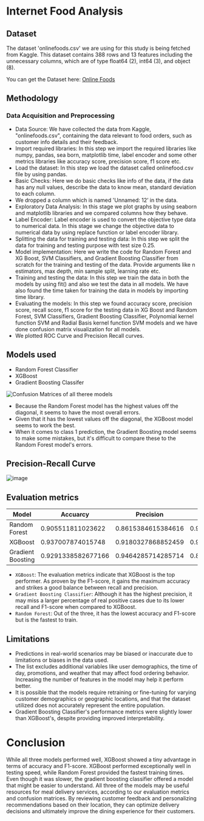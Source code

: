 # **Internet Food Analysis**

## **Dataset**
The dataset 'onlinefoods.csv' we are using for this study is being fetched from Kaggle. This dataset contains 388 rows and 13 features including the unnecessary columns, which are of type float64 (2), int64 (3), and object (8).

You can get the Dataset here: [Online Foods](https://www.kaggle.com/code/yinn94/food-visualization-classification-acc-0-91/input)

## **Methodology**
### Data Acquisition and Preprocessing
- Data Source: We have collected the data from Kaggle, "onlinefoods.csv", containing the data relevant to food orders, such as customer info details and their feedback.
- Import required libraries: In this step we import the required libraries like numpy, pandas, sea born, matplotlib time, label encoder and some other metrics libraries like accuracy score, precision score, f1 score etc.
- Load the dataset: In this step we load the dataset called onlinefood.csv file by using pandas.
- Basic Checks: Here we do basic checks like info of the data, if the data has any null values, describe the data to know mean, standard deviation to each column.
- We dropped a column which is named 'Unnamed: 12’ in the data.
- Exploratory Data Analysis: In this stage we plot graphs by using seaborn and matplotlib libraries and we compared columns how they behave.
- Label Encoder: Label encoder is used to convert the objective type data to numerical data. In this stage we change the objective data to numerical data by using replace function or label encoder library.
- Splitting the data for training and testing data: In this step we split the data for training and testing purpose with test size 0.25.
- Model implementation:  Here we write the code for Random Forest and XG Boost, SVM Classifiers, and Gradient Boosting Classifier from scratch for the training and testing of the data. Provide arguments like n estimators, max depth, min sample split, learning rate etc.
- Training and testing the data: In this step we train the data in both the models by using fit() and also we test the data in all models. We have also found the time taken for training the data in models by importing time library.
- Evaluating the models: In this step we found accuracy score, precision score, recall score, f1 score for the testing data in XG Boost and Random Forest, SVM Classifiers, Gradient Boosting Classifier, Polynomial kernel function SVM and Radial Basis kernel function SVM models and we have done confusion matrix visualization for all models.
- We plotted ROC Curve and Precision Recall curves.

## **Models used**
- Random Forest Classifier
- XGBoost
- Gradient Boosting Classifer

![Confusion Matrices of all theree models](https://github.com/neehanthreddym/internet-food-analysis/assets/167118432/033e9a63-2d48-4bd0-9c7c-8126baccbad9)
- Because the Random Forest model has the highest values off the diagonal, it seems to have the most overall errors.
- Given that it has the lowest values off the diagonal, the XGBoost model seems to work the best.
- When it comes to class 1 prediction, the Gradient Boosting model seems to make some mistakes, but it's difficult to compare these to the Random Forest model's errors.

## **Precision-Recall Curve**
![image](https://github.com/neehanthreddym/internet-food-analysis/assets/167118432/430e6c9c-9e91-4dfd-b6b2-b208e26854c9)

## **Evaluation metrics**

|Model              | Accuarcy           | Precision          | Recall             | F1-score           |
| ----------------- | ------------------ | ------------------ | ------------------ | ------------------ |
| Random Forest     | 0.905511811023622  | 0.8615384615384616 | 0.9491525423728814 | 0.903225806451613  |
| XGBoost           | 0.937007874015748  | 0.9180327868852459 | 0.9491525423728814 | 0.9333333333333333 |
| Gradient Boosting | 0.9291338582677166 | 0.9464285714285714 | 0.8983050847457628 | 0.9217391304347826 |

- `XGBoost`: The evaluation metrics indicate that XGBoost is the top performer. As proven by the F1-score, it gains the maximum accuracy and strikes a good balance between recall and precision.
- `Gradient Boosting Classifier`: Although it has the highest precision, it may miss a larger percentage of real positive cases due to its lower recall and F1-score when compared to XGBoost.
- `Random Forest`: Out of the three, it has the lowest accuracy and F1-score but is the fastest to train.

## **Limitations**
- Predictions in real-world scenarios may be biased or inaccurate due to limitations or biases in the data used.
- The list excludes additional variables like user demographics, the time of day, promotions, and weather that may affect food ordering behavior. Increasing the number of features in the model may help it perform better.
- It is possible that the models require retraining or fine-tuning for varying customer demographics or geographic locations, and that the dataset utilized does not accurately represent the entire population.
- Gradient Boosting Classifier's performance metrics were slightly lower than XGBoost's, despite providing improved interpretability.

# **Conclusion**

While all three models performed well, XGBoost showed a tiny advantage in terms of accuracy and F1-score. XGBoost performed exceptionally well in testing speed, while Random Forest provided the fastest training times. Even though it was slower, the gradient boosting classifier offered a model that might be easier to understand. All three of the models may be useful resources for meal delivery services, according to our evaluation metrics and confusion matrices. By reviewing customer feedback and personalizing recommendations based on their location, they can optimize delivery decisions and ultimately improve the dining experience for their customers.
